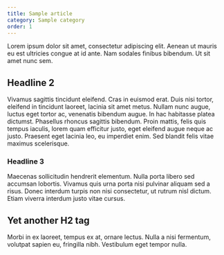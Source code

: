 ```yaml
---
title: Sample article
category: Sample category
order: 1
---
```


Lorem ipsum dolor sit amet, consectetur adipiscing elit. Aenean ut mauris eu est ultricies congue at id ante. Nam sodales finibus bibendum. Ut sit amet nunc sem.

## Headline 2

Vivamus sagittis tincidunt eleifend. Cras in euismod erat. Duis nisi tortor, eleifend in tincidunt laoreet, lacinia sit amet metus. Nullam nunc augue, luctus eget tortor ac, venenatis bibendum augue. In hac habitasse platea dictumst. Phasellus rhoncus sagittis bibendum. Proin mattis, felis quis tempus iaculis, lorem quam efficitur justo, eget eleifend augue neque ac justo. Praesent eget lacinia leo, eu imperdiet enim. Sed blandit felis vitae maximus scelerisque.

### Headline 3

Maecenas sollicitudin hendrerit elementum. Nulla porta libero sed accumsan lobortis. Vivamus quis urna porta nisi pulvinar aliquam sed a risus. Donec interdum turpis non nisi consectetur, ut rutrum nisl dictum. Etiam viverra interdum justo vitae cursus.

## Yet another H2 tag

Morbi in ex laoreet, tempus ex at, ornare lectus. Nulla a nisi fermentum, volutpat sapien eu, fringilla nibh. Vestibulum eget tempor nulla.